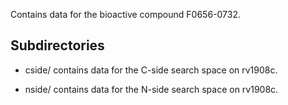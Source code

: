 Contains data for the bioactive compound F0656-0732.

## Subdirectories

- cside/ contains data for the C-side search space on rv1908c.

- nside/ contains data for the N-side search space on rv1908c.

